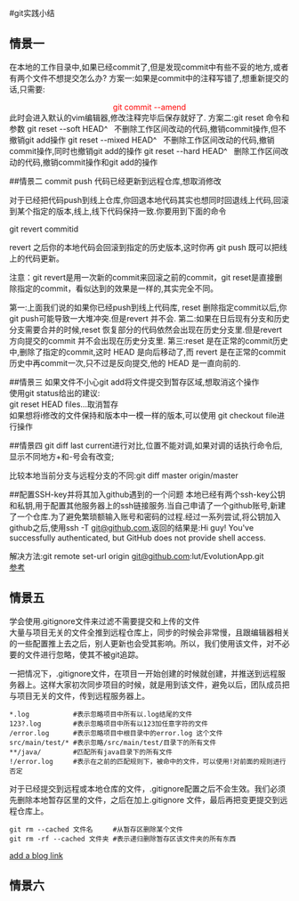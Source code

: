 #git实践小结
## 情景一
 在本地的工作目录中,如果已经commit了,但是发现commit中有些不妥的地方,或者有两个文件不想提交怎么办?
方案一:如果是commit中的注释写错了,想重新提交的话,只需要:   
<center><font color = red>git commit --amend</center> </font>  
此时会进入默认的vim编辑器,修改注释完毕后保存就好了.  
方案二:git reset 命令和参数  
git reset --soft HEAD^ &nbsp; 不删除工作区间改动的代码,撤销commit操作,但不撤销git add操作  
git reset --mixed HEAD^ &nbsp; 不删除工作区间改动的代码,撤销commit操作,同时也撤销git add的操作  
git reset --hard HEAD^ &nbsp; 删除工作区间改动的代码,撤销commit操作和git add的操作  

##情景二
commit push 代码已经更新到远程仓库,想取消修改

对于已经把代码push到线上仓库,你回退本地代码其实也想同时回退线上代码,回滚到某个指定的版本,线上,线下代码保持一致.你要用到下面的命令

git revert commitid

revert 之后你的本地代码会回滚到指定的历史版本,这时你再 git push 既可以把线上的代码更新。

 

注意：git revert是用一次新的commit来回滚之前的commit，git reset是直接删除指定的commit，看似达到的效果是一样的,其实完全不同。

第一:上面我们说的如果你已经push到线上代码库, reset 删除指定commit以后,你git push可能导致一大堆冲突.但是revert 并不会.
第二:如果在日后现有分支和历史分支需要合并的时候,reset 恢复部分的代码依然会出现在历史分支里.但是revert 方向提交的commit 并不会出现在历史分支里.
第三:reset 是在正常的commit历史中,删除了指定的commit,这时 HEAD 是向后移动了,而 revert 是在正常的commit历史中再commit一次,只不过是反向提交,他的 HEAD 是一直向前的.  



##情景三
  如果文件不小心git add将文件提交到暂存区域,想取消这个操作   
使用git status给出的建议:  
git reset HEAD files...取消暂存  
如果想将i修改的文件保持和版本中一模一样的版本,可以使用 git checkout file进行操作  

##情景四
git diff last current进行对比,位置不能对调,如果对调的话执行命令后,显示不同地方+和-号会有改变;  

比较本地当前分支与远程分支的不同:git diff master origin/master  

##配置SSH-key并将其加入github遇到的一个问题
本地已经有两个ssh-key公钥和私钥,用于配置其他服务器上的ssh链接服务.当自己申请了一个github账号,新建了一个仓库.为了避免繁琐额输入账号和密码的过程.经过一系列尝试,将公钥加入github之后,使用ssh -T git@github.com,返回的结果是:Hi guy! You've successfully authenticated, but GitHub does not provide shell access.


解决方法:git remote set-url origin git@github.com:lut/EvolutionApp.git   
[参考](https://stackoverflow.com/questions/26953071/github-authentication-failed-github-does-not-provide-shell-access)
## 情景五 
学会使用.gitignore文件来过滤不需要提交和上传的文件  
大量与项目无关的文件全推到远程仓库上，同步的时候会非常慢，且跟编辑器相关的一些配置推上去之后，别人更新也会受其影响。所以，我们使用该文件，对不必要的文件进行忽略，使其不被git追踪。

 一把情况下，.gitignore文件，在项目一开始创建的时候就创建，并推送到远程服务器上。这样大家初次同步项目的时候，就是用到该文件，避免以后，团队成员把与项目无关的文件，传到远程服务器上。
```
*.log           #表示忽略项目中所有以.log结尾的文件
123?.log        #表示忽略项目中所有以123加任意字符的文件
/error.log      #表示忽略项目中根目录中的error.log 这个文件
src/main/test/* #表示忽略/src/main/test/目录下的所有文件
**/java/        #匹配所有java目录下的所有文件
!/error.log     #表示在之前的匹配规则下，被命中的文件，可以使用!对前面的规则进行否定
```

对于已经提交到远程或本地仓库的文件，.gitignore配置之后不会生效。我们必须先删除本地暂存区里的文件，之后在加上.gitignore 文件，最后再把变更提交到远程仓库上。
```
git rm --cached 文件名     #从暂存区删除某个文件
git rm -rf --cached 文件夹 #表示递归删除暂存区该文件夹的所有东西
```

[add a blog link](https://www.cnblogs.com/qdhxhz/p/9763546.html)  

## 情景六


